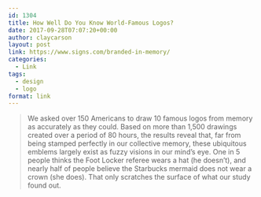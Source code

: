 ```yaml
---
id: 1304
title: How Well Do You Know World-Famous Logos?
date: 2017-09-28T07:07:20+00:00
author: claycarson
layout: post
link: https://www.signs.com/branded-in-memory/
categories: 
  - Link
tags:
  - design
  - logo
format: link
---
```

> We asked over 150 Americans to draw 10 famous logos from memory as accurately as they could. Based on more than 1,500 drawings created over a period of 80 hours, the results reveal that, far from being stamped perfectly in our collective memory, these ubiquitous emblems largely exist as fuzzy visions in our mind&#8217;s eye. One in 5 people thinks the Foot Locker referee wears a hat (he doesn&#8217;t), and nearly half of people believe the Starbucks mermaid does not wear a crown (she does). That only scratches the surface of what our study found out.